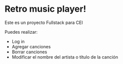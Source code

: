 # Retro music player! 

Este es un proyecto Fullstack para CEI

Puedes realizar: 

+ Log in
+ Agregar canciones
+ Borrar canciones
+ Modificar el nombre del artista o título de la canción